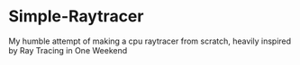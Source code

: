 # Simple-Raytracer
My humble attempt of making a cpu raytracer from scratch, heavily inspired by Ray Tracing in One Weekend
